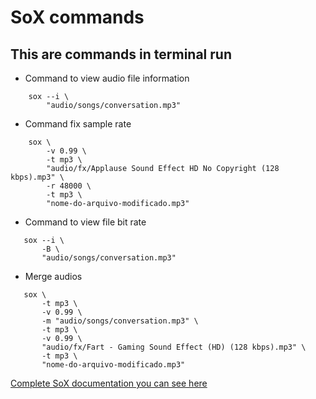 # SoX commands 

## This are commands in terminal run

 - Command to view audio file information

```shell
    sox --i \ 
        "audio/songs/conversation.mp3"
```

- Command fix sample rate

```shell
    sox \
        -v 0.99 \
        -t mp3 \
        "audio/fx/Applause Sound Effect HD No Copyright (128 kbps).mp3" \
        -r 48000 \
        -t mp3 \
        "nome-do-arquivo-modificado.mp3"
 ```

 - Command to view file bit rate

 ```shell
    sox --i \ 
        -B \
        "audio/songs/conversation.mp3"
 ```

 - Merge audios

 ```shell
    sox \
        -t mp3 \
        -v 0.99 \
        -m "audio/songs/conversation.mp3" \
        -t mp3 \
        -v 0.99 \
        "audio/fx/Fart - Gaming Sound Effect (HD) (128 kbps).mp3" \
        -t mp3 \
        "nome-do-arquivo-modificado.mp3"
 ```
 
 [Complete SoX documentation you can see here](http://sox.sourceforge.net/sox.html)
